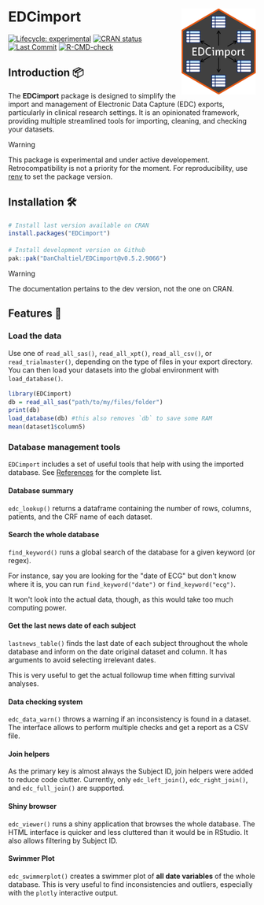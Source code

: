 # EDCimport <a href="https://DanChaltiel.github.io/EDCimport/"><img src="man/figures/logo.png" align="right" height="175" alt="EDCimport website" /></a>
<!-- badges: start -->

[![Lifecycle: experimental](https://img.shields.io/badge/lifecycle-experimental-orange.svg)](https://lifecycle.r-lib.org/articles/stages.html) 
[![CRAN status](https://www.r-pkg.org/badges/version/EDCimport)](https://CRAN.R-project.org/package=EDCimport) 
[![Last Commit](https://img.shields.io/github/last-commit/DanChaltiel/EDCimport)](https://github.com/DanChaltiel/EDCimport) 
[![R-CMD-check](https://github.com/DanChaltiel/EDCimport/actions/workflows/check-standard.yaml/badge.svg)](https://github.com/DanChaltiel/EDCimport/actions/workflows/check-standard.yaml)
<!--[![CRAN RStudio mirror downloads](https://cranlogs.r-pkg.org/badges/grand-total/EDCimport?color=blue)](https://r-pkg.org/pkg/EDCimport)  --> 
<!-- badges: end -->

## Introduction 📦

The **EDCimport** package is designed to simplify the import and management of Electronic Data Capture (EDC) exports, particularly in clinical research settings. It is an opinionated framework, providing multiple streamlined tools for importing, cleaning, and checking your datasets.

> [!WARNING]
> This package is experimental and under active developement. Retrocompatibility is not a priority for the moment. For reproducibility, use [renv](https://rstudio.github.io/renv/articles/renv.html) to set the package version.


## Installation 🛠️

``` r
# Install last version available on CRAN
install.packages("EDCimport")

# Install development version on Github
pak::pak("DanChaltiel/EDCimport@v0.5.2.9066")
```

> [!WARNING]
> The documentation pertains to the dev version, not the one on CRAN.

## Features 🚀 

### Load the data

Use one of `read_all_sas()`, `read_all_xpt()`, `read_all_csv()`, or `read_trialmaster()`, depending on the type of files in your export directory. You can then load your datasets into the global environment with `load_database()`.

``` r
library(EDCimport)
db = read_all_sas("path/to/my/files/folder")
print(db)
load_database(db) #this also removes `db` to save some RAM
mean(dataset1$column5)
```

### Database management tools

`EDCimport` includes a set of useful tools that help with using the imported database. See [References](https://danchaltiel.github.io/EDCimport/reference/index.html) for the complete list.

#### Database summary

`edc_lookup()` returns a dataframe containing the number of rows, columns, patients, and the CRF 
name of each dataset.

#### Search the whole database

`find_keyword()` runs a global search of the database for a given keyword (or regex). 

For instance, say you are looking for the "date of ECG" but don't know where it is, you can run `find_keyword("date")` or `find_keyword("ecg")`.

It won't look into the actual data, though, as this would take too much computing power.

#### Get the last news date of each subject

`lastnews_table()` finds the last date of each subject throughout the whole database and inform on
the date original dataset and column. It has arguments to avoid selecting irrelevant dates.

This is very useful to get the actual followup time when fitting survival analyses.

#### Data checking system

`edc_data_warn()` throws a warning if an inconsistency is found in a dataset. The interface allows
to perform multiple checks and get a report as a CSV file.

#### Join helpers

As the primary key is almost always the Subject ID, join helpers were added to reduce code clutter. 
Currently, only `edc_left_join()`, `edc_right_join()`, and `edc_full_join()` are supported.

#### Shiny browser

`edc_viewer()` runs a shiny application that browses the whole database. The HTML interface is quicker 
and less cluttered than it would be in RStudio. It also allows filtering by Subject ID.

#### Swimmer Plot

`edc_swimmerplot()` creates a swimmer plot of **all date variables** of the whole database. 
This is very useful to find inconsistencies and outliers, especially with the `plotly` interactive output.

